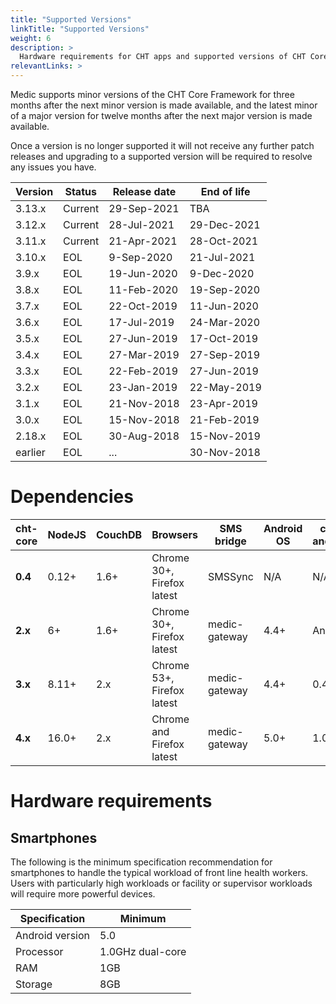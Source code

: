 ```yaml
---
title: "Supported Versions"
linkTitle: "Supported Versions"
weight: 6
description: >
  Hardware requirements for CHT apps and supported versions of CHT Core
relevantLinks: >
---
```


Medic supports minor versions of the CHT Core Framework for three months after the next minor version is made available, and the latest minor of a major version for twelve months after the next major version is made available.

Once a version is no longer supported it will not receive any further patch releases and upgrading to a supported version will be required to resolve any issues you have.

| Version | Status | Release date | End of life |
|----|----|----|----|
| 3.13.x | Current | 29-Sep-2021 | TBA |
| 3.12.x | Current | 28-Jul-2021 | 29-Dec-2021 |
| 3.11.x | Current | 21-Apr-2021 | 28-Oct-2021 |
| 3.10.x | EOL | 9-Sep-2020 | 21-Jul-2021 |
| 3.9.x | EOL | 19-Jun-2020 | 9-Dec-2020 |
| 3.8.x | EOL | 11-Feb-2020 | 19-Sep-2020 |
| 3.7.x | EOL | 22-Oct-2019 | 11-Jun-2020 |
| 3.6.x | EOL | 17-Jul-2019 | 24-Mar-2020 |
| 3.5.x | EOL | 27-Jun-2019 | 17-Oct-2019 |
| 3.4.x | EOL | 27-Mar-2019 | 27-Sep-2019 |
| 3.3.x | EOL | 22-Feb-2019 | 27-Jun-2019 |
| 3.2.x | EOL | 23-Jan-2019 | 22-May-2019 |
| 3.1.x | EOL | 21-Nov-2018 | 23-Apr-2019 |
| 3.0.x | EOL | 15-Nov-2018 | 21-Feb-2019 |
| 2.18.x | EOL | 30-Aug-2018 | 15-Nov-2019 |
| earlier | EOL | ... | 30-Nov-2018 |

# Dependencies

| cht-core | NodeJS | CouchDB | Browsers | SMS bridge | Android OS | cht-android | cht-couch2pg |
|----|----|----|----|----|----|----|---|
| **0.4** | 0.12+ | 1.6+ | Chrome 30+, Firefox latest | SMSSync | N/A | N/A | N/A |
| **2.x** | 6+ | 1.6+ | Chrome 30+, Firefox latest | medic-gateway | 4.4+ | Any | 2.0 < 3.0 |
| **3.x** | 8.11+ | 2.x | Chrome 53+, Firefox latest | medic-gateway | 4.4+ | 0.4.5+ | 3.0+ |
| **4.x** | 16.0+ | 2.x | Chrome and Firefox latest | medic-gateway | 5.0+ | 1.0+ | 3.0+ |

# Hardware requirements

## Smartphones

The following is the minimum specification recommendation for smartphones to handle the typical workload of front line health workers. Users with particularly high workloads or facility or supervisor workloads will require more powerful devices.

| Specification | Minimum |
|--|--|
| Android version | 5.0 |
| Processor | 1.0GHz dual-core |
| RAM | 1GB |
| Storage | 8GB |
